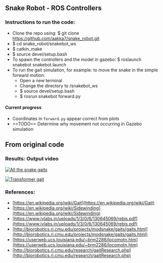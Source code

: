 ## Snake Robot - ROS Controllers


### Instructions to run the code:
- Clone the repo using: $ git clone https://github.com/aakka7/snake_robot.git
- $ cd snake_robot/snakebot_ws
- $ catkin_make
- $ source devel/setup.bash
- To spawn the controllers and the model in gazebo: $ roslaunch snakebot snakebot.launch
- To run the gait simulation, for example: to move the snake in the simple forward motion:
  - Open a new terminal
  - Change the directory to /snakebot_ws
  - $ source devel/setup.bash
  - $ rosrun snakebot forward.py

#### Current progress
- Coordinates in `forward.py` appear correct from plots
- ==TODO== Determine why movement not occurring in Gazebo simulation

## From original code
### Results: Output video

[![All the snake gaits](https://user-images.githubusercontent.com/32901101/111253024-ca6d4e00-85e8-11eb-8b49-166eb2cf8421.PNG)](https://drive.google.com/file/d/1BfiJ1PDn6ounzhUILLyYK5kYYPiaXl7P/view?usp=sharing)

[![Transformer gait](https://user-images.githubusercontent.com/32901101/111253242-3bad0100-85e9-11eb-8c0c-89df66aeea76.PNG)](https://drive.google.com/file/d/1lpOsV6T_p5WpRXYhA7TPNdCAyq_wULQ6/view?usp=sharing)


### References:
- [https://en.wikipedia.org/wiki/Gait](https://en.wikipedia.org/wiki/Gait)
- [https://en.wikipedia.org/wiki/Sidewinding](https://en.wikipedia.org/wiki/Sidewinding)
- [https://www.ivlabs.in/uploads/1/3/0/6/130645069/rebis.pdf](https://www.ivlabs.in/uploads/1/3/0/6/130645069/rebis.pdf)
- [http://biorobotics.ri.cmu.edu/projects/modsnake/gaits/gaits.html](http://biorobotics.ri.cmu.edu/projects/modsnake/gaits/gaits.html)
- [https://userweb.ucs.louisiana.edu/~brm2286/locomotn.htm](https://userweb.ucs.louisiana.edu/~brm2286/locomotn.htm)
- [http://biorobotics.ri.cmu.edu/research/gaitResearch.php](http://biorobotics.ri.cmu.edu/research/gaitResearch.php)



